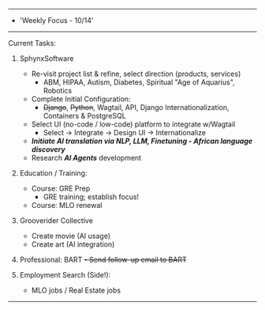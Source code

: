 
*********************************************************************
*	'Weekly Focus - 10/14’
*********************************************************************
Current Tasks:

1) SphynxSoftware
	- Re-visit project list & refine, select direction (products, services)
		- ABM, HIPAA, Autism, Diabetes, Spiritual "Age of Aquarius", Robotics
	- Complete Initial Configuration:
		- ~~Django~~, ~~Python~~, Wagtail, API, Django Internationalization, Containers & PostgreSQL
	- Select UI (no-code / low-code) platform to integrate w/Wagtail
		- Select -> Integrate -> Design UI -> Internationalize
	- ***Initiate AI translation via NLP, LLM, Finetuning - African language discovery***
	- Research ***AI Agents*** development

2) Education / Training:
	- Course: GRE Prep
		* GRE training; establish focus!
	- Course: MLO renewal

3) Grooverider Collective
	- Create movie (AI usage)
	- Create art (AI integration)

4) Professional: BART
	~~- Send follow-up email to BART~~
	
5) Employment Search (Side!):
	- MLO jobs / Real Estate jobs


*********************************************************************

